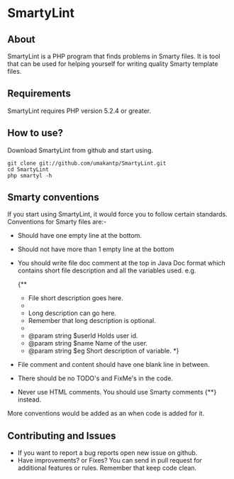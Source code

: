 SmartyLint
==========

About
------------

SmartyLint is a PHP program that finds problems in Smarty files. It is tool that can be used for helping yourself for writing quality Smarty template files.


Requirements
------------

SmartyLint requires PHP version 5.2.4 or greater.

How to use?
------------

Download SmartyLint from github and start using.

    git clone git://github.com/umakantp/SmartyLint.git
    cd SmartyLint
    php smartyl -h

Smarty conventions
------------------

If you start using SmartyLint, it would force you to follow certain standards. Conventions for Smarty files are:-

* Should have one empty line at the bottom.
* Should not have more than 1 empty line at the bottom
* You should write file doc comment at the top in Java Doc format which contains short file description and all the variables used. e.g.

    {**
     * File short description goes here.
     *
     * Long description can go here.
     * Remember that long description is optional.
     *
     * @param string $userId Holds user id.
     * @param string $name   Name of the user.
     * @param string $eg     Short description of variable.
     *}

* File comment and content should have one blank line in between.
* There should be no TODO's and FixMe's in the code.
* Never use HTML comments. You should use Smarty comments {**} instead.

More conventions would be added as an when code is added for it.

Contributing and Issues
-----------------------

* If you want to report a bug reports open new issue on github.
* Have improvements? or Fixes? You can send in pull request for additional features or rules. Remember that keep code clean.

